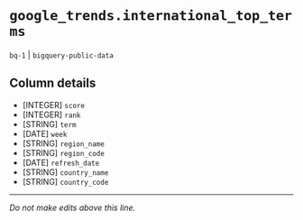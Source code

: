 # `google_trends.international_top_terms`
`bq-1` | `bigquery-public-data`

## Column details
* [INTEGER]   `score`
* [INTEGER]   `rank`
* [STRING]    `term`
* [DATE]      `week`
* [STRING]    `region_name`
* [STRING]    `region_code`
* [DATE]      `refresh_date`
* [STRING]    `country_name`
* [STRING]    `country_code`

-------------------------------------------------------------------------------
*Do not make edits above this line.*
